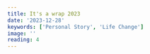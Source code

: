 ```yaml
---
title: It's a wrap 2023
date: '2023-12-28'
keywords: ['Personal Story', 'Life Change']
image: ''
reading: 4
---
```


